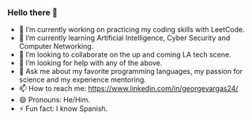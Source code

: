 ### Hello there 👋

- 🔭 I’m currently working on practicing my coding skills with LeetCode.
- 🌱 I’m currently learning Artificial Intelligence, Cyber Security and Computer Networking.
- 👯 I’m looking to collaborate on the up and coming LA tech scene.
- 🤔 I’m looking for help with any of the above.
- 💬 Ask me about my favorite programming languages, my passion for science and my experience mentoring.
- 📫 How to reach me: https://www.linkedin.com/in/georgevargas24/
- 😄 Pronouns: He/Him.
- ⚡ Fun fact: I know Spanish.
